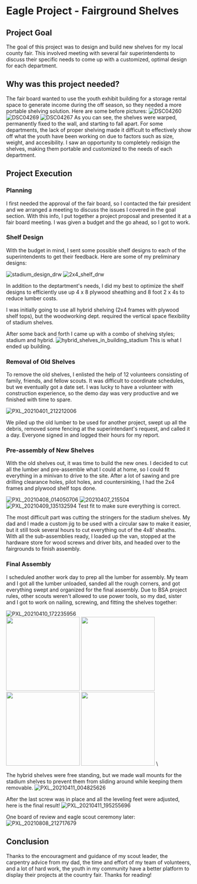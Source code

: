 # Eagle Project - Fairground Shelves

## Project Goal
The goal of this project was to design and build new shelves for my local county fair. This involved meeting with several fair superintendents to discuss their specific needs to come up with a customized, optimal design for each department.

## Why was this project needed?
The fair board wanted to use the youth exhibit building for a storage rental space to generate income during the off season, so they needed a more portable shelving solution. Here are some before pictures:
![DSC04260](https://github.com/pyroinventor/Eagle-Project---Fairground-Shelves/assets/77114423/cb92b126-6c9f-4a29-b332-d08484a5a152)
![DSC04269](https://github.com/pyroinventor/Eagle-Project---Fairground-Shelves/assets/77114423/95a8932c-6e80-4153-a086-51e5fd5ef1dc)
![DSC04267](https://github.com/pyroinventor/Eagle-Project---Fairground-Shelves/assets/77114423/c05a6193-f3fe-4a86-bbc5-2a042a242d38)
As you can see, the shelves were warped, permanently fixed to the wall, and starting to fall apart. For some departments, the lack of proper shelving made it difficult to effectively show off what the youth have been working on due to factors such as size, weight, and accesibility. I saw an opportunity to completely redisign the shelves, making them portable and customized to the needs of each department.

## Project Execution

### Planning
I first needed the approval of the fair board, so I contacted the fair president and we arranged a meeting to discuss the issues I covered in the goal section. With this info, I put together a project proposal and presented it at a fair board meeting. I was given a budget and the go ahead, so I got to work. 

### Shelf Design
With the budget in mind, I sent some possible shelf designs to each of the superintendents to get their feedback. Here are some of my preliminary designs:

![stadium_design_drw](https://github.com/pyroinventor/Eagle-Project---Fairground-Shelves/assets/77114423/615ad712-d3b0-42d5-928c-3df617e407e7)
![2x4_shelf_drw](https://github.com/pyroinventor/Eagle-Project---Fairground-Shelves/assets/77114423/4f5a3696-d77c-43ac-8816-f88df9c9d9f8)

In addition to the deptartment's needs, I did my best to optimize the shelf designs to efficiently use up 4 x 8 plywood sheathing and 8 foot 2 x 4s to reduce lumber costs.

I was initially going to use all hybrid shelving (2x4 frames with plywood shelf tops), but the woodworking dept. required the vertical space flexibility of stadium shelves.

After some back and forth I came up with a combo of shelving styles; stadium and hybrid. 
![hybrid_shelves_in_building_stadium](https://github.com/pyroinventor/Eagle-Project---Fairground-Shelves/assets/77114423/2af5fb71-599d-41ef-bf0b-c6e0060f96cd)
This is what I ended up building. 

### Removal of Old Shelves
To remove the old shelves, I enlisted the help of 12 volunteers consisting of family, friends, and fellow scouts. It was difficult to coordinate schedules, but we eventually got a date set. I was lucky to have a volunteer with construction experience, so the demo day was very productive and we finished with time to spare.

![PXL_20210401_212212006](https://github.com/pyroinventor/Eagle-Project---Fairground-Shelves/assets/77114423/72ec2fe6-794e-4770-8671-84514b39c51e)

We piled up the old lumber to be used for another project, swept up all the debris, removed some fencing at the superintendant's request, and called it a day. Everyone signed in and logged their hours for my report.

### Pre-assembly of New Shelves
With the old shelves out, it was time to build the new ones. I decided to cut all the lumber and pre-assemble what I could at home, so I could fit everything in a minivan to drive to the site. After a lot of sawing and pre drilling clearance holes, pilot holes, and countersinking, I had the 2x4 frames and plywood shelf tops done. 

![PXL_20210408_014050706](https://github.com/pyroinventor/Eagle-Project---Fairground-Shelves/assets/77114423/9521406f-eded-4d9b-a1ca-7ae575ee4530)
![20210407_215504](https://github.com/pyroinventor/Eagle-Project---Fairground-Shelves/assets/77114423/34b8db9f-8eba-45f5-a467-4ad0a3d11baa)
![PXL_20210409_135132594](https://github.com/pyroinventor/Eagle-Project---Fairground-Shelves/assets/77114423/8fc7aaa8-1dfc-4789-b564-0dcf5f8a96c0)
Test fit to make sure everything is correct.

The most difficult part was cutting the stringers for the stadium shelves. My dad and I made a custom jig to be used with a circular saw to make it easier, but it still took several hours to cut everything out of the 4x8' sheaths. \
With all the sub-assemblies ready, I loaded up the van, stopped at the hardware store for wood screws and driver bits, and headed over to the fairgrounds to finish assembly.

### Final Assembly 
I scheduled another work day to prep all the lumber for assembly. My team and I got all the lumber unloaded, sanded all the rough corners, and got everything swept and organized for the final assembly. Due to BSA project rules, other scouts weren't allowed to use power tools, so my dad, sister and I got to work on nailing, screwing, and fitting the shelves together:

![PXL_20210410_172235956](https://github.com/pyroinventor/Eagle-Project---Fairground-Shelves/assets/77114423/2bb7f1b9-f42f-408d-b787-0da3ed538bdd) \
<img src="https://github.com/pyroinventor/Eagle-Project---Fairground-Shelves/assets/77114423/811b135c-6220-4301-8c3c-e9f559cf845d" width="200"/>
<img src="https://github.com/pyroinventor/Eagle-Project---Fairground-Shelves/assets/77114423/a68eb022-8f74-4fe6-a1d2-527674a157a2" width="200"/>
<img src="https://github.com/pyroinventor/Eagle-Project---Fairground-Shelves/assets/77114423/eb18cac7-6198-4737-87fa-1e1f4ac66058" width="200"/>
<img src="https://github.com/pyroinventor/Eagle-Project---Fairground-Shelves/assets/77114423/df929240-f501-4c55-b727-e5a4aaf733b7" width="200"/> \

The hybrid shelves were free standing, but we made wall mounts for the stadium shelves to prevent them from sliding around while keeping them removable.
![PXL_20210411_004825626](https://github.com/pyroinventor/Eagle-Project---Fairground-Shelves/assets/77114423/edee603e-1465-479c-830a-5f13af182b50)

After the last screw was in place and all the leveling feet were adjusted, here is the final result!
![PXL_20210411_195255696](https://github.com/pyroinventor/Eagle-Project---Fairground-Shelves/assets/77114423/18bf2955-ea7f-484b-bf61-1759a2d60bd4)

One board of review and eagle scout ceremony later:
![PXL_20210808_212717679](https://github.com/pyroinventor/Eagle-Project---Fairground-Shelves/assets/77114423/8505b959-6685-4964-819b-e6ae02c4d6c5)

## Conclusion

Thanks to the encouragment and guidance of my scout leader, the carpentry advice from my dad, the time and effort of my team of volunteers, and a lot of hard work, the youth in my community have a better platform to display their projects at the country fair. Thanks for reading!


